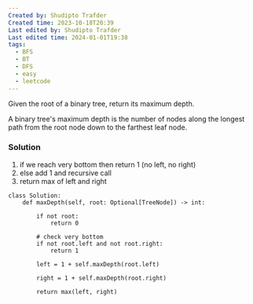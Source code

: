 ```yaml
---
Created by: Shudipto Trafder
Created time: 2023-10-18T20:39
Last edited by: Shudipto Trafder
Last edited time: 2024-01-01T19:38
tags:
  - BFS
  - BT
  - DFS
  - easy
  - leetcode
---
```

Given the root of a binary tree, return its maximum depth.

A binary tree's maximum depth is the number of nodes along the longest path from the root node down to the farthest leaf node.

### Solution

1. if we reach very bottom then return 1 (no left, no right)
2. else add 1 and recursive call
3. return max of left and right

```Plain
class Solution:
    def maxDepth(self, root: Optional[TreeNode]) -> int:

        if not root:
            return 0

        # check very bottom
        if not root.left and not root.right:
            return 1

        left = 1 + self.maxDepth(root.left)

        right = 1 + self.maxDepth(root.right)

        return max(left, right)

```